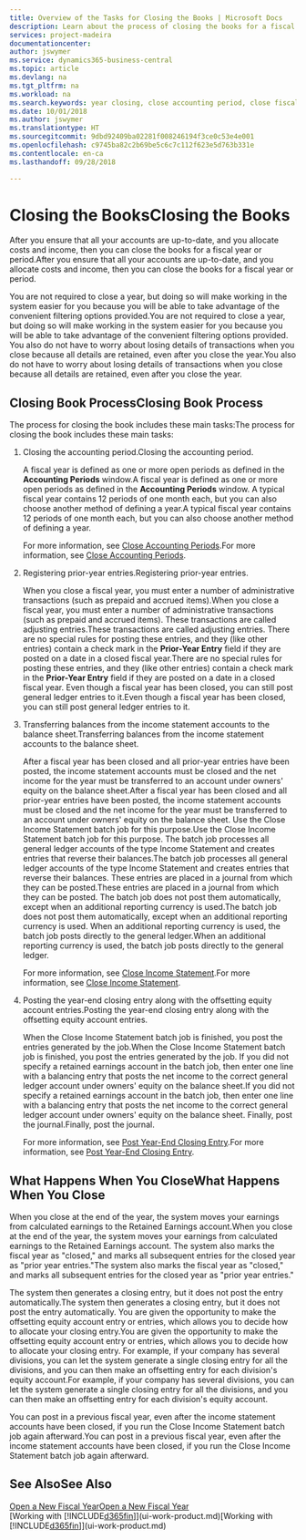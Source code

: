 ```yaml
---
title: Overview of the Tasks for Closing the Books | Microsoft Docs
description: Learn about the process of closing the books for a fiscal year or period, and what happens after you close at the end of a year.
services: project-madeira
documentationcenter: 
author: jswymer
ms.service: dynamics365-business-central
ms.topic: article
ms.devlang: na
ms.tgt_pltfrm: na
ms.workload: na
ms.search.keywords: year closing, close accounting period, close fiscal year, bank account detailed trial balance
ms.date: 10/01/2018
ms.author: jswymer
ms.translationtype: HT
ms.sourcegitcommit: 9dbd92409ba02281f008246194f3ce0c53e4e001
ms.openlocfilehash: c9745ba82c2b69be5c6c7c112f623e5d763b331e
ms.contentlocale: en-ca
ms.lasthandoff: 09/28/2018

---
```

# <a name="closing-the-books"></a><span data-ttu-id="54601-103">Closing the Books</span><span class="sxs-lookup"><span data-stu-id="54601-103">Closing the Books</span></span>
<span data-ttu-id="54601-104">After you ensure that all your accounts are up-to-date, and you allocate costs and income, then you can close the books for a fiscal year or period.</span><span class="sxs-lookup"><span data-stu-id="54601-104">After you ensure that all your accounts are up-to-date, and you allocate costs and income, then you can close the books for a fiscal year or period.</span></span>

<span data-ttu-id="54601-105">You are not required to close a year, but doing so will make working in the system easier for you because you will be able to take advantage of the convenient filtering options provided.</span><span class="sxs-lookup"><span data-stu-id="54601-105">You are not required to close a year, but doing so will make working in the system easier for you because you will be able to take advantage of the convenient filtering options provided.</span></span> <span data-ttu-id="54601-106">You also do not have to worry about losing details of transactions when you close because all details are retained, even after you close the year.</span><span class="sxs-lookup"><span data-stu-id="54601-106">You also do not have to worry about losing details of transactions when you close because all details are retained, even after you close the year.</span></span>

## <a name="closing-book-process"></a><span data-ttu-id="54601-107">Closing Book Process</span><span class="sxs-lookup"><span data-stu-id="54601-107">Closing Book Process</span></span>
<span data-ttu-id="54601-108">The process for closing the book includes these main tasks:</span><span class="sxs-lookup"><span data-stu-id="54601-108">The process for closing the book includes these main tasks:</span></span>

1. <span data-ttu-id="54601-109">Closing the accounting period.</span><span class="sxs-lookup"><span data-stu-id="54601-109">Closing the accounting period.</span></span>

    <span data-ttu-id="54601-110">A fiscal year is defined as one or more open periods as defined in the **Accounting Periods** window.</span><span class="sxs-lookup"><span data-stu-id="54601-110">A fiscal year is defined as one or more open periods as defined in the **Accounting Periods** window.</span></span> <span data-ttu-id="54601-111">A typical fiscal year contains 12 periods of one month each, but you can also choose another method of defining a year.</span><span class="sxs-lookup"><span data-stu-id="54601-111">A typical fiscal year contains 12 periods of one month each, but you can also choose another method of defining a year.</span></span>

    <span data-ttu-id="54601-112">For more information, see [Close Accounting Periods](year-close-account-periods.md).</span><span class="sxs-lookup"><span data-stu-id="54601-112">For more information, see [Close Accounting Periods](year-close-account-periods.md).</span></span>
2. <span data-ttu-id="54601-113">Registering prior-year entries.</span><span class="sxs-lookup"><span data-stu-id="54601-113">Registering prior-year entries.</span></span>

    <span data-ttu-id="54601-114">When you close a fiscal year, you must enter a number of administrative transactions (such as prepaid and accrued items).</span><span class="sxs-lookup"><span data-stu-id="54601-114">When you close a fiscal year, you must enter a number of administrative transactions (such as prepaid and accrued items).</span></span> <span data-ttu-id="54601-115">These transactions are called adjusting entries.</span><span class="sxs-lookup"><span data-stu-id="54601-115">These transactions are called adjusting entries.</span></span> <span data-ttu-id="54601-116">There are no special rules for posting these entries, and they (like other entries) contain a check mark in the **Prior-Year Entry** field if they are posted on a date in a closed fiscal year.</span><span class="sxs-lookup"><span data-stu-id="54601-116">There are no special rules for posting these entries, and they (like other entries) contain a check mark in the **Prior-Year Entry** field if they are posted on a date in a closed fiscal year.</span></span> <span data-ttu-id="54601-117">Even though a fiscal year has been closed, you can still post general ledger entries to it.</span><span class="sxs-lookup"><span data-stu-id="54601-117">Even though a fiscal year has been closed, you can still post general ledger entries to it.</span></span>
3. <span data-ttu-id="54601-118">Transferring balances from the income statement accounts to the balance sheet.</span><span class="sxs-lookup"><span data-stu-id="54601-118">Transferring balances from the income statement accounts to the balance sheet.</span></span>

    <span data-ttu-id="54601-119">After a fiscal year has been closed and all prior-year entries have been posted, the income statement accounts must be closed and the net income for the year must be transferred to an account under owners' equity on the balance sheet.</span><span class="sxs-lookup"><span data-stu-id="54601-119">After a fiscal year has been closed and all prior-year entries have been posted, the income statement accounts must be closed and the net income for the year must be transferred to an account under owners' equity on the balance sheet.</span></span> <span data-ttu-id="54601-120">Use the Close Income Statement batch job for this purpose.</span><span class="sxs-lookup"><span data-stu-id="54601-120">Use the Close Income Statement batch job for this purpose.</span></span> <span data-ttu-id="54601-121">The batch job processes all general ledger accounts of the type Income Statement and creates entries that reverse their balances.</span><span class="sxs-lookup"><span data-stu-id="54601-121">The batch job processes all general ledger accounts of the type Income Statement and creates entries that reverse their balances.</span></span> <span data-ttu-id="54601-122">These entries are placed in a journal from which they can be posted.</span><span class="sxs-lookup"><span data-stu-id="54601-122">These entries are placed in a journal from which they can be posted.</span></span> <span data-ttu-id="54601-123">The batch job does not post them automatically, except when an additional reporting currency is used.</span><span class="sxs-lookup"><span data-stu-id="54601-123">The batch job does not post them automatically, except when an additional reporting currency is used.</span></span> <span data-ttu-id="54601-124">When an additional reporting currency is used, the batch job posts directly to the general ledger.</span><span class="sxs-lookup"><span data-stu-id="54601-124">When an additional reporting currency is used, the batch job posts directly to the general ledger.</span></span>

    <span data-ttu-id="54601-125">For more information, see [Close Income Statement](year-close-income-statement.md).</span><span class="sxs-lookup"><span data-stu-id="54601-125">For more information, see [Close Income Statement](year-close-income-statement.md).</span></span>
4. <span data-ttu-id="54601-126">Posting the year-end closing entry along with the offsetting equity account entries.</span><span class="sxs-lookup"><span data-stu-id="54601-126">Posting the year-end closing entry along with the offsetting equity account entries.</span></span>

    <span data-ttu-id="54601-127">When the Close Income Statement batch job is finished, you post the entries generated by the job.</span><span class="sxs-lookup"><span data-stu-id="54601-127">When the Close Income Statement batch job is finished, you post the entries generated by the job.</span></span> <span data-ttu-id="54601-128">If you did not specify a retained earnings account in the batch job, then enter one line with a balancing entry that posts the net income to the correct general ledger account under owners' equity on the balance sheet.</span><span class="sxs-lookup"><span data-stu-id="54601-128">If you did not specify a retained earnings account in the batch job, then enter one line with a balancing entry that posts the net income to the correct general ledger account under owners' equity on the balance sheet.</span></span> <span data-ttu-id="54601-129">Finally, post the journal.</span><span class="sxs-lookup"><span data-stu-id="54601-129">Finally, post the journal.</span></span>

    <span data-ttu-id="54601-130">For more information, see [Post Year-End Closing Entry](year-how-post-year-end-close-entry.md).</span><span class="sxs-lookup"><span data-stu-id="54601-130">For more information, see [Post Year-End Closing Entry](year-how-post-year-end-close-entry.md).</span></span>

## <a name="what-happens-when-you-close"></a><span data-ttu-id="54601-131">What Happens When You Close</span><span class="sxs-lookup"><span data-stu-id="54601-131">What Happens When You Close</span></span>
<span data-ttu-id="54601-132">When you close at the end of the year, the system moves your earnings from calculated earnings to the Retained Earnings account.</span><span class="sxs-lookup"><span data-stu-id="54601-132">When you close at the end of the year, the system moves your earnings from calculated earnings to the Retained Earnings account.</span></span> <span data-ttu-id="54601-133">The system also marks the fiscal year as "closed," and marks all subsequent entries for the closed year as "prior year entries."</span><span class="sxs-lookup"><span data-stu-id="54601-133">The system also marks the fiscal year as "closed," and marks all subsequent entries for the closed year as "prior year entries."</span></span>

<span data-ttu-id="54601-134">The system then generates a closing entry, but it does not post the entry automatically.</span><span class="sxs-lookup"><span data-stu-id="54601-134">The system then generates a closing entry, but it does not post the entry automatically.</span></span> <span data-ttu-id="54601-135">You are given the opportunity to make the offsetting equity account entry or entries, which allows you to decide how to allocate your closing entry.</span><span class="sxs-lookup"><span data-stu-id="54601-135">You are given the opportunity to make the offsetting equity account entry or entries, which allows you to decide how to allocate your closing entry.</span></span> <span data-ttu-id="54601-136">For example, if your company has several divisions, you can let the system generate a single closing entry for all the divisions, and you can then make an offsetting entry for each division's equity account.</span><span class="sxs-lookup"><span data-stu-id="54601-136">For example, if your company has several divisions, you can let the system generate a single closing entry for all the divisions, and you can then make an offsetting entry for each division's equity account.</span></span>

<span data-ttu-id="54601-137">You can post in a previous fiscal year, even after the income statement accounts have been closed, if you run the Close Income Statement batch job again afterward.</span><span class="sxs-lookup"><span data-stu-id="54601-137">You can post in a previous fiscal year, even after the income statement accounts have been closed, if you run the Close Income Statement batch job again afterward.</span></span>

## <a name="see-also"></a><span data-ttu-id="54601-138">See Also</span><span class="sxs-lookup"><span data-stu-id="54601-138">See Also</span></span>
[<span data-ttu-id="54601-139">Open a New Fiscal Year</span><span class="sxs-lookup"><span data-stu-id="54601-139">Open a New Fiscal Year</span></span>](finance-how-open-new-fiscal-year.md)  
<span data-ttu-id="54601-140">[Working with [!INCLUDE[d365fin](includes/d365fin_md.md)]](ui-work-product.md)</span><span class="sxs-lookup"><span data-stu-id="54601-140">[Working with [!INCLUDE[d365fin](includes/d365fin_md.md)]](ui-work-product.md)</span></span>

